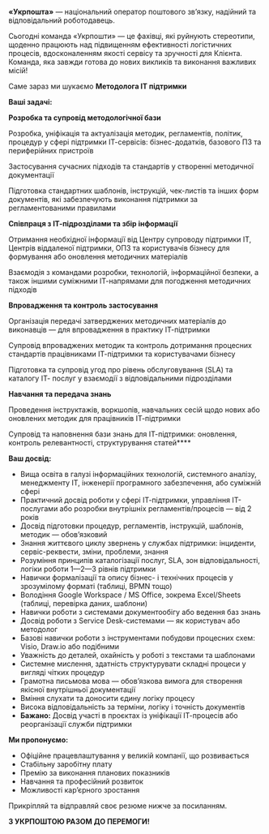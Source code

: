 **«Укрпошта»** — національний оператор поштового зв’язку, надійний та
відповідальний роботодавець.

Сьогодні команда «Укрпошти» — це фахівці, які руйнують стереотипи, щоденно
працюють над підвищенням ефективності логістичних процесів, вдосконаленням
якості сервісу та зручності для Клієнта. Команда, яка завжди готова до нових
викликів та виконання важливих місій!

Саме зараз ми шукаємо **Методолога ІТ підтримки**

**Ваші задачі:**

**Розробка та супровід методологічної бази**

Розробка, уніфікація та актуалізація методик, регламентів, політик, процедур у
сфері підтримки ІТ-сервісів: бізнес-додатків, базового ПЗ та периферійних
пристроїв

Застосування сучасних підходів та стандартів у створенні методичної
документації

Підготовка стандартних шаблонів, інструкцій, чек-листів та інших форм
документів, які забезпечують виконання підтримки за регламентованими правилами

**Співпраця з ІТ-підрозділами та збір інформації**

Отримання необхідної інформації від Центру супроводу підтримки ІТ, Центрів
віддаленої підтримки, ОПЗ та користувачів бізнесу для формування або оновлення
методичних матеріалів

Взаємодія з командами розробки, технологій, інформаційної безпеки, а також
іншими суміжними ІТ-напрямами для погодження методичних підходів

**Впровадження та контроль застосування**

Організація передачі затверджених методичних матеріалів до виконавців — для
впровадження в практику ІТ-підтримки

Супровід впроваджених методик та контроль дотримання процесних стандартів
працівниками ІТ-підтримки та користувачами бізнесу

Підготовка та супровід угод про рівень обслуговування (SLA) та каталогу ІТ-
послуг у взаємодії з відповідальними підрозділами

**Навчання та передача знань**

Проведення інструктажів, воркшопів, навчальних сесій щодо нових або оновлених
методик для працівників ІТ-підтримки

Супровід та наповнення бази знань для ІТ-підтримки: оновлення, контроль
релевантності, структурування статей****

**Ваш досвід:**

  * Вища освіта в галузі інформаційних технологій, системного аналізу, менеджменту ІТ, інженерії програмного забезпечення, або суміжній сфері
  * Практичний досвід роботи у сфері ІТ-підтримки, управління ІТ-послугами або розробки внутрішніх регламентів/процесів — від 2 років
  * Досвід підготовки процедур, регламентів, інструкцій, шаблонів, методик — обов’язковий
  * Знання життєвого циклу звернень у службах підтримки: інциденти, сервіс-реквести, зміни, проблеми, знання
  * Розуміння принципів каталогізації послуг, SLA, зон відповідальності, логіки роботи 1—2—3 рівнів підтримки
  * Навички формалізації та опису бізнес- і технічних процесів у зрозумілому форматі (таблиці, BPMN тощо)
  * Володіння Google Workspace / MS Office, зокрема Excel/Sheets (таблиці, перевірка даних, шаблони)
  * Навички роботи з системами документообігу або ведення баз знань
  * Досвід роботи з Service Desk-системами — як користувач або методолог
  * Базові навички роботи з інструментами побудови процесних схем: Visio, Draw.io або подібними
  * Уважність до деталей, охайність у роботі з текстами та шаблонами
  * Системне мислення, здатність структурувати складні процеси у вигляді чітких процедур
  * Грамотна письмова мова — обов’язкова вимога для створення якісної внутрішньої документації
  * Вміння слухати та доносити єдину логіку процесу
  * Висока відповідальність за терміни, логіку і точність документів
  * **Бажано:** Досвід участі в проєктах із уніфікації ІТ-процесів або реорганізації служби підтримки

**Ми пропонуємо:**

  * Офіційне працевлаштування у великій компанії, що розвивається
  * Стабільну заробітну плату
  * Премію за виконання планових показників
  * Навчання та професійний розвиток
  * Можливості кар’єрного зростання

Прикріпляй та відправляй своє резюме нижче за посиланням.

**З УКРПОШТОЮ РАЗОМ ДО ПЕРЕМОГИ!**
